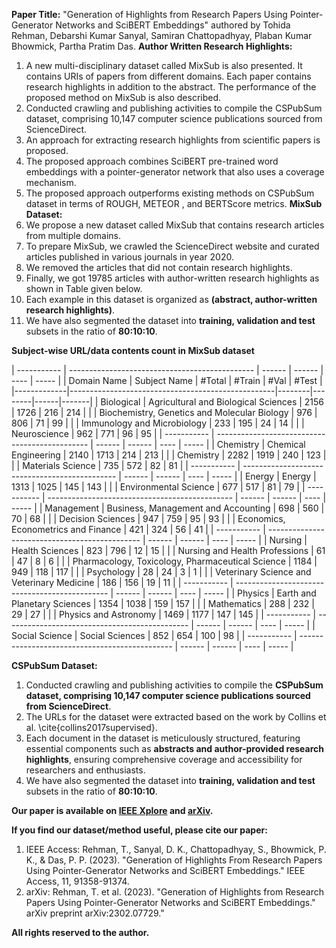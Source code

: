 **Paper Title:** "Generation of Highlights from Research Papers Using Pointer-Generator Networks and SciBERT Embeddings" authored by Tohida Rehman, Debarshi Kumar Sanyal, Samiran Chattopadhyay, Plaban Kumar Bhowmick, Partha Pratim Das.
**Author Written Research Highlights:** 
1. A new multi-disciplinary dataset called MixSub is also presented. It contains URIs of papers from different domains. Each paper contains research highlights in addition to the abstract. The performance of the proposed method on MixSub is also described.
2. Conducted crawling and publishing activities to compile the CSPubSum dataset, comprising 10,147 computer science publications sourced from ScienceDirect.
3. An approach for extracting research highlights from scientific papers is proposed.
4. The proposed approach combines SciBERT pre-trained word embeddings with a pointer-generator network that also uses a coverage mechanism.
5. The proposed approach outperforms existing methods on CSPubSum dataset in terms of ROUGH, METEOR , and BERTScore metrics.
**MixSub Dataset:**
1. We propose a new dataset called MixSub that contains research articles from multiple domains.
2. To prepare MixSub, we crawled the ScienceDirect website and curated articles published in various journals in year 2020.
3. We removed the articles that did not contain research highlights.
4. Finally, we got 19785 articles with author-written research highlights as shown in Table given below.
5. Each example in this dataset is organized as **(abstract,  author-written research highlights)**.
6. We have also segmented the dataset into **training, validation and test** subsets in the ratio of **80:10:10**.

**Subject-wise URL/data contents count in MixSub dataset**

| ----------- | ----------------------------------------------    | ------ | ------ | ---- | ----- |
| Domain Name | Subject Name                                      | #Total | #Train | #Val | #Test |
|-------------|---------------------------------------------------|--------|--------|------|-------|
| Biological  | Agricultural and Biological Sciences              | 2156   | 1726   | 216  | 214   |
|             | Biochemistry, Genetics and Molecular Biology      | 976    | 806    | 71   | 99    |
|             | Immunology and Microbiology                       | 233    | 195    | 24   | 14    |
|             | Neuroscience                                      | 962    | 771    | 96   | 95    |
| ----------- | ----------------------------------------------    | ------ | ------ | ---- | ----- |
| Chemistry   | Chemical Engineering                              | 2140   | 1713   | 214  | 213   |
|             | Chemistry                                         | 2282   | 1919   | 240  | 123   |
|             | Materials Science                                 | 735    | 572    | 82   | 81    |
| ----------- | ----------------------------------------------    | ------ | ------ | ---- | ----- |
| Energy      | Energy                                            | 1313   | 1025   | 145  | 143   |
|             | Environmental Science                             | 677    | 517    | 81   | 79    |
| ----------- | ----------------------------------------------    | ------ | ------ | ---- | ----- |
| Management  | Business, Management and Accounting               | 698    | 560    | 70   | 68    |
|             | Decision Sciences                                 | 947    | 759    | 95   | 93    |
|             | Economics, Econometrics and Finance               | 421    | 324    | 56   | 41    |
| ----------- | ----------------------------------------------    | ------ | ------ | ---- | ----- |
| Nursing     | Health Sciences                                   | 823    | 796    | 12   | 15    |
|             | Nursing and Health Professions                    | 61     | 47     | 8    | 6     |
|             | Pharmacology, Toxicology, Pharmaceutical Science  | 1184   | 949    | 118  | 117   |
|             | Psychology                                        | 28     | 24     | 3    | 1     |
|             | Veterinary Science and Veterinary Medicine        | 186    | 156    | 19   | 11    |
| ----------- | ----------------------------------------------    | ------ | ------ | ---- | ----- |
| Physics     | Earth and Planetary Sciences                      | 1354   | 1038   | 159  | 157   |
|             | Mathematics                                       | 288    | 232    | 29   | 27    |
|             | Physics and Astronomy                             | 1469   | 1177   | 147  | 145   |
| ----------- | ----------------------------------------------    | ------ | ------ | ---- | ----- |
| Social Science | Social Sciences                                | 852    | 654    | 100  | 98    |
| ----------- | ----------------------------------------------    | ------ | ------ | ---- | ----- |

**CSPubSum Dataset:**
1. Conducted crawling and publishing activities to compile the **CSPubSum dataset, comprising 10,147 computer science publications sourced from ScienceDirect**.
2. The URLs for the dataset were extracted based on the work by Collins et al. \cite{collins2017supervised}.
3. Each document in the dataset is meticulously structured, featuring essential components such as **abstracts and author-provided research highlights**, ensuring comprehensive coverage and accessibility for researchers and enthusiasts.
4. We have also segmented the dataset into **training, validation and test** subsets in the ratio of **80:10:10**.

**Our paper is available on [IEEE Xplore](https://ieeexplore.ieee.org/stamp/stamp.jsp?tp=&arnumber=10172215) and [arXiv](https://arxiv.org/abs/2302.07729).**

**If you find our dataset/method useful, please cite our paper:**
1. IEEE Access: Rehman, T., Sanyal, D. K., Chattopadhyay, S., Bhowmick, P. K., & Das, P. P. (2023). "Generation of Highlights From Research Papers Using Pointer-Generator Networks and SciBERT Embeddings." IEEE Access, 11, 91358-91374.
2. arXiv: Rehman, T. et al. (2023). "Generation of Highlights from Research Papers Using Pointer-Generator Networks and SciBERT Embeddings." arXiv preprint arXiv:2302.07729."

**All rights reserved to the author.**

